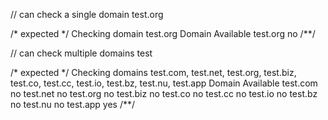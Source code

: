 // can check a single domain
test.org

/* expected */
Checking domain test.org
Domain    Available
test.org     no
/**/

// can check multiple domains
test

/* expected */
Checking domains test.com, test.net, test.org, test.biz, test.co, test.cc, test.io, test.bz, test.nu, test.app
Domain    Available
test.com     no
test.net     no
test.org     no
test.biz     no
test.co      no
test.cc      no
test.io      no
test.bz      no
test.nu      no
test.app     yes
/**/